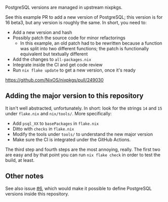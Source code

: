 PostgreSQL versions are managed in upstream nixpkgs.

See this example PR to add a new version of PostgreSQL; this version is for 16
beta3, but any version is roughly the same. In short, you need to:

- Add a new version and hash
- Possibly patch the source code for minor refactorings
  - In this example, an old patch had to be rewritten because a function was
    split into two different functions; the patch is functionally equivalent but
    textually different
- Add the changes to `all-packages.nix`
- Integrate inside the CI and get code review
- Run `nix flake update` to get a new version, once it's ready

https://github.com/NixOS/nixpkgs/pull/249030

## Adding the major version to this repository

It isn't well abstracted, unfortunately. In short: look for the strings `14` and
`15` under `flake.nix` and `nix/tools/`. More specifically:

- Add `psql_XX` to `basePackages` in `flake.nix`
- Ditto with `checks` in `flake.nix`
- Modify the tools under `tools/` to understand the new major version
- Make sure the CI is integrated under the GitHub Actions.

The third step and fourth steps are the most annoying, really. The first two are
easy and by that point you can run `nix flake check` in order to test the build,
at least.

## Other notes

See also issue [#6](https://github.com/supabase/nix-postgres/issues/6), which
would make it possible to define PostgreSQL versions inside this repository.
